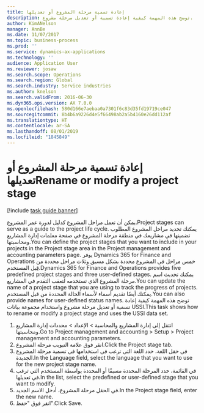 ```yaml
---
title: إعادة تسمية مرحلة المشروع أو تعديلها
description: توضح هذه المهمة كيفية إعادة تسمية أو تعديل مرحلة مشروع.
author: KimANelson
manager: AnnBe
ms.date: 11/07/2017
ms.topic: business-process
ms.prod: ''
ms.service: dynamics-ax-applications
ms.technology: ''
audience: Application User
ms.reviewer: josaw
ms.search.scope: Operations
ms.search.region: Global
ms.search.industry: Service industries
ms.author: knelson
ms.search.validFrom: 2016-06-30
ms.dyn365.ops.version: AX 7.0.0
ms.openlocfilehash: 580d166e7aebaa0a7301f6c83d35fd19719ce047
ms.sourcegitcommit: 8b4b6a9226d4e5f66498ab2a5b4160e26dd112af
ms.translationtype: HT
ms.contentlocale: ar-SA
ms.lasthandoff: 08/01/2019
ms.locfileid: "1845849"
---
```

# <a name="rename-or-modify-a-project-stage"></a><span data-ttu-id="5ee94-103">إعادة تسمية مرحلة المشروع أو تعديلها</span><span class="sxs-lookup"><span data-stu-id="5ee94-103">Rename or modify a project stage</span></span>

[!include [task guide banner](../../includes/task-guide-banner.md)]

<span data-ttu-id="5ee94-104">يمكن أن تعمل مراحل المشروع كدليل لدورة عمر المشروع.</span><span class="sxs-lookup"><span data-stu-id="5ee94-104">Project stages can serve as a guide to the project life cycle.</span></span> <span data-ttu-id="5ee94-105">يمكنك تحديد مراحل المشروع المطلوب تضمينها في مشاريعك في منطقة مرحلة المشروع في صفحة معلمات إدارة المشاريع ومحاسبتها.</span><span class="sxs-lookup"><span data-stu-id="5ee94-105">You can define the project stages that you want to include in your projects in the Project stage area in the Project management and accounting parameters page.</span></span> <span data-ttu-id="5ee94-106">يوفر Dynamics 365 for Finance and Operations خمس مراحل في المشروع محددة بشكل مسبق وثلاث مراحل محددة من قِبل المستخدم.</span><span class="sxs-lookup"><span data-stu-id="5ee94-106">Dynamics 365 for Finance and Operations provides five predefined project stages and three user-defined stages.</span></span> <span data-ttu-id="5ee94-107">يمكنك تحديث اسم مرحلة المشروع الذي تستخدمه لتعقب التقدم في المشاريع.</span><span class="sxs-lookup"><span data-stu-id="5ee94-107">You can update the name of a project stage that you are using to track the progress of projects.</span></span> <span data-ttu-id="5ee94-108">يمكنك أيضًا تقديم أسماء لأسماء الحالة المحددة من قبل المستخدم.</span><span class="sxs-lookup"><span data-stu-id="5ee94-108">You can also provide names for user-defined status names.</span></span> <span data-ttu-id="5ee94-109">توضح هذه المهمة كيفية إعادة تسمية أو تعديل مرحلة مشروع واستخدام مجموعة بيانات USSI.</span><span class="sxs-lookup"><span data-stu-id="5ee94-109">This task shows how to rename or modify a project stage and uses the USSI data set.</span></span>

1. <span data-ttu-id="5ee94-110">انتقل إلى إدارة المشاريع‬ والمحاسبة > الإعداد > محددات إدارة المشاريع ومحاسبتها‬.</span><span class="sxs-lookup"><span data-stu-id="5ee94-110">Go to Project management and accounting > Setup > Project management and accounting parameters.</span></span>
2. <span data-ttu-id="5ee94-111">انقر فوق علامة التبويب مرحلة المشروع.</span><span class="sxs-lookup"><span data-stu-id="5ee94-111">Click the Project stage tab.</span></span>
3. <span data-ttu-id="5ee94-112">في حقل اللغة، حدد اللغة التي ترغب في استخدامها في تسمية مرحلة المشروع الجديدة.</span><span class="sxs-lookup"><span data-stu-id="5ee94-112">In the Language field, select the language that you want to use for the new project stage name.</span></span>
4. <span data-ttu-id="5ee94-113">في القائمة، حدد المرحلة المحددة مسبقًا أو المحددة بواسطة المستخدم التي ترغب في تعديلها.</span><span class="sxs-lookup"><span data-stu-id="5ee94-113">In the list, select the predefined or user-defined stage that you want to modify.</span></span> 
5. <span data-ttu-id="5ee94-114">في الحقل مرحلة المشروع، أدخل الاسم الجديد.</span><span class="sxs-lookup"><span data-stu-id="5ee94-114">In the Project stage field, enter the new name.</span></span>
6. <span data-ttu-id="5ee94-115">انقر فوق "حفظ".</span><span class="sxs-lookup"><span data-stu-id="5ee94-115">Click Save.</span></span>
